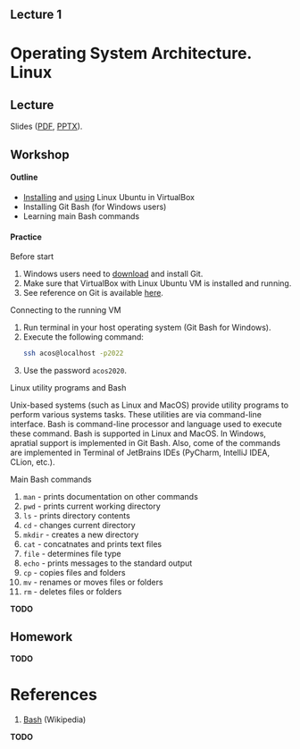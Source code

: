 Lecture 1
---

# Operating System Architecture. Linux

## Lecture

Slides ([PDF](OS_Lecture_01.pdf), [PPTX](OS_Lecture_01.pptx)).

## Workshop

#### Outline

* [Installing](../../software/ubuntu_install.md) and [using]((../../software/ubuntu.md)) Linux Ubuntu in VirtualBox
* Installing Git Bash (for Windows users)
* Learning main Bash commands

#### Practice

Before start

1. Windows users need to [download](https://git-scm.com/downloads) and install Git.
1. Make sure that VirtualBox with Linux Ubuntu VM is installed and running.
1. See reference on Git is available [here](https://git-scm.com/book/en/v2).

Connecting to the running VM

1. Run terminal in your host operating system (Git Bash for Windows).
1. Execute the following command:
   ```bash
   ssh acos@localhost -p2022
   ```
1. Use the password `acos2020`.

Linux utility programs and Bash

Unix-based systems (such as Linux and MacOS) provide utility programs to perform various systems tasks.
These utilities are via command-line interface.
Bash is command-line processor and language used to execute these command. 
Bash is supported in Linux and MacOS. In Windows, apratial support is implemented in Git Bash. 
Also, come of the commands are implemented in Terminal of JetBrains IDEs (PyCharm, IntelliJ IDEA, CLion, etc.).

Main Bash commands

1. `man` - prints documentation on other commands
1. `pwd` - prints current working directory
1. `ls` - prints directory contents
1. `cd` - changes current directory
1. `mkdir` - creates a new directory
1. `cat` - concatnates and prints text files
1. `file` - determines file type
1. `echo` - prints messages to the standard output
1. `cp` - copies files and folders
1. `mv` - renames or moves files or folders
1. `rm` - deletes files or folders   

__TODO__

## Homework

__TODO__

# References

1. [Bash](https://en.wikipedia.org/wiki/Bash_%28Unix_shell%29) (Wikipedia)

__TODO__
